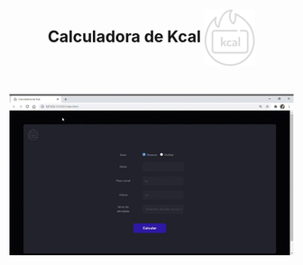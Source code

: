 <h1 align = "center"> Calculadora de Kcal <img src="https://github.com/ItamarJoire/calc-tmb/blob/main/public/img/logo.svg" align="center"> </h1>





&nbsp;

<img src="https://github.com/ItamarJoire/calc-tmb/blob/main/public/img/Calculadora-de-Kcal.gif"> 
